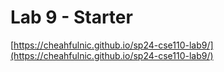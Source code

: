 # Lab 9 - Starter
[https://cheahfulnic.github.io/sp24-cse110-lab9/](https://cheahfulnic.github.io/sp24-cse110-lab9/)